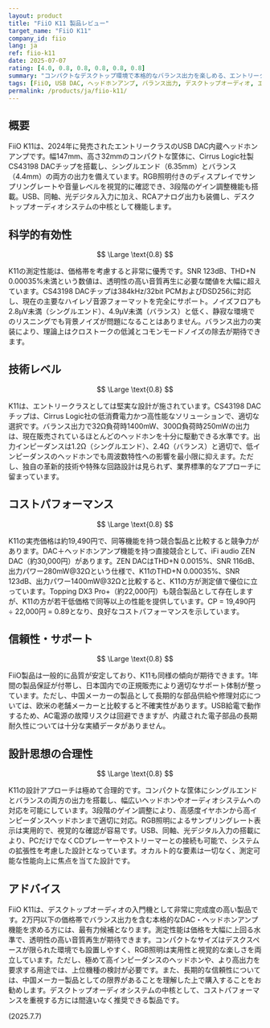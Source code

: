```yaml
---
layout: product
title: "FiiO K11 製品レビュー"
target_name: "FiiO K11"
company_id: fiio
lang: ja
ref: fiio-k11
date: 2025-07-07
rating: [4.0, 0.8, 0.8, 0.8, 0.8, 0.8]
summary: "コンパクトなデスクトップ環境で本格的なバランス出力を楽しめる、エントリークラスのUSB DAC内蔵ヘッドホンアンプ。CS43198 DACチップを搭載し、SNR 123dB、THD+N 0.00035%未満という優秀な測定値を2万円台前半で実現。バランス出力で32Ω負荷時1400mW、300Ω負荷時250mWの高出力を誇り、幅広いヘッドホンを余裕で駆動できます。"
tags: [FiiO, USB DAC, ヘッドホンアンプ, バランス出力, デスクトップオーディオ, エントリークラス]
permalink: /products/ja/fiio-k11/
---
```


## 概要

FiiO K11は、2024年に発売されたエントリークラスのUSB DAC内蔵ヘッドホンアンプです。幅147mm、高さ32mmのコンパクトな筐体に、Cirrus Logic社製CS43198 DACチップを搭載し、シングルエンド（6.35mm）とバランス（4.4mm）の両方の出力を備えています。RGB照明付きのディスプレイでサンプリングレートや音量レベルを視覚的に確認でき、3段階のゲイン調整機能も搭載。USB、同軸、光デジタル入力に加え、RCAアナログ出力も装備し、デスクトップオーディオシステムの中核として機能します。

## 科学的有効性

$$ \Large \text{0.8} $$

K11の測定性能は、価格帯を考慮すると非常に優秀です。SNR 123dB、THD+N 0.00035%未満という数値は、透明性の高い音質再生に必要な閾値を大幅に超えています。CS43198 DACチップは384kHz/32bit PCMおよびDSD256に対応し、現在の主要なハイレゾ音源フォーマットを完全にサポート。ノイズフロアも2.8µV未満（シングルエンド）、4.9µV未満（バランス）と低く、静寂な環境でのリスニングでも背景ノイズが問題になることはありません。バランス出力の実装により、理論上はクロストークの低減とコモンモードノイズの除去が期待できます。

## 技術レベル

$$ \Large \text{0.8} $$

K11は、エントリークラスとしては堅実な設計が施されています。CS43198 DACチップは、Cirrus Logic社の低消費電力かつ高性能なソリューションで、適切な選択です。バランス出力で32Ω負荷時1400mW、300Ω負荷時250mWの出力は、現在販売されているほとんどのヘッドホンを十分に駆動できる水準です。出力インピーダンスは1.2Ω（シングルエンド）、2.4Ω（バランス）と適切で、低インピーダンスのヘッドホンでも周波数特性への影響を最小限に抑えます。ただし、独自の革新的技術や特殊な回路設計は見られず、業界標準的なアプローチに留まっています。

## コストパフォーマンス

$$ \Large \text{0.8} $$

K11の実売価格は約19,490円で、同等機能を持つ競合製品と比較すると競争力があります。DAC＋ヘッドホンアンプ機能を持つ直接競合として、iFi audio ZEN DAC（約30,000円）があります。ZEN DACはTHD+N 0.0015%、SNR 116dB、出力パワー280mW@32Ωという仕様で、K11のTHD+N 0.00035%、SNR 123dB、出力パワー1400mW@32Ωと比較すると、K11の方が測定値で優位に立っています。Topping DX3 Pro+（約22,000円）も競合製品として存在しますが、K11の方が若干低価格で同等以上の性能を提供しています。CP = 19,490円 ÷ 22,000円 = 0.89となり、良好なコストパフォーマンスを示しています。

## 信頼性・サポート

$$ \Large \text{0.8} $$

FiiO製品は一般的に品質が安定しており、K11も同様の傾向が期待できます。1年間の製品保証が付帯し、日本国内での正規販売により適切なサポート体制が整っています。ただし、中国メーカーの製品として長期的な部品供給や修理対応については、欧米の老舗メーカーと比較すると不確実性があります。USB給電で動作するため、AC電源の故障リスクは回避できますが、内蔵された電子部品の長期耐久性については十分な実績データがありません。

## 設計思想の合理性

$$ \Large \text{0.8} $$

K11の設計アプローチは極めて合理的です。コンパクトな筐体にシングルエンドとバランスの両方の出力を搭載し、幅広いヘッドホンやオーディオシステムへの対応を可能にしています。3段階のゲイン調整により、高感度イヤホンから高インピーダンスヘッドホンまで適切に対応。RGB照明によるサンプリングレート表示は実用的で、視覚的な確認が容易です。USB、同軸、光デジタル入力の搭載により、PCだけでなくCDプレーヤーやストリーマーとの接続も可能で、システムの拡張性を考慮した設計となっています。オカルト的な要素は一切なく、測定可能な性能向上に焦点を当てた設計です。

## アドバイス

FiiO K11は、デスクトップオーディオの入門機として非常に完成度の高い製品です。2万円以下の価格帯でバランス出力を含む本格的なDAC・ヘッドホンアンプ機能を求める方には、最有力候補となります。測定性能は価格を大幅に上回る水準で、透明性の高い音質再生が期待できます。コンパクトなサイズはデスクスペースが限られた環境でも設置しやすく、RGB照明は実用性と視覚的な楽しさを両立しています。ただし、極めて高インピーダンスのヘッドホンや、より高出力を要求する用途では、上位機種の検討が必要です。また、長期的な信頼性については、中国メーカー製品としての限界があることを理解した上で購入することをお勧めします。デスクトップオーディオシステムの中核として、コストパフォーマンスを重視する方には間違いなく推奨できる製品です。

(2025.7.7)